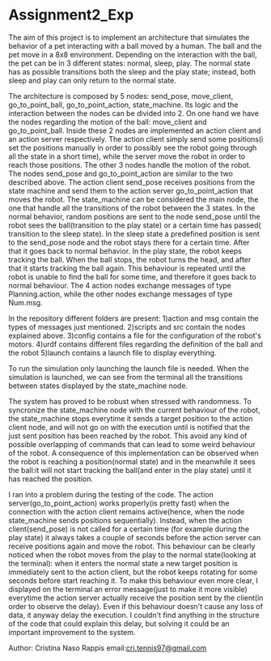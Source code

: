 # Assignment2_Exp

The aim of this project is to implement an architecture that simulates the behavior of a pet interacting with a ball moved by a human. The ball and the pet move in a 8x8 environment.
Depending on the interaction with the ball, the pet can be in 3 different states: normal, sleep, play. The normal state has as possible transitions both the sleep and the play state; instead, both sleep and play can only return to the normal state.

The architecture is composed by 5 nodes: send_pose, move_client, go_to_point_ball, go_to_point_action, state_machine. Its logic and the interaction between the nodes can be divided into 2. On one hand we have the nodes regarding the motion of the ball: move_client and go_to_point_ball. Inside these 2 nodes are implemented an action client and an action server respectively. The action client simply send some positions(i set the positions manually in order to possibly see the robot going through all the state in a short time), while the server move the robot in order to reach those positions.
The other 3 nodes handle the motion of the robot. The nodes send_pose and go_to_point_action are similar to the two described above. The action client send_pose receives positions from the state machine and send them to the action server go_to_point_action that moves the robot. 
The state_machine can be considered the main node, the one that handle all the transitions of the robot between the 3 states. 
In the normal behavior, random positions are sent to the node send_pose until the robot sees the ball(transition to the play state) or a certain time has passed( transition to the sleep state). 
In the sleep state a predefined position is sent to the send_pose node and the robot stays there for a certain time. After that it goes back to normal behavior.
In the play state, the robot keeps tracking the ball. When the ball stops, the robot turns the head, and after that it starts tracking the ball again. This behaviour is repeated until the robot is unable to find the ball for some time, and therefore it goes back to normal behaviour.
The 4 action nodes exchange messages of type Planning.action, while the other nodes exchange messages of type Num.msg. 

In the repository different folders are present: 
1)action and msg contain the types of messages just mentioned.
2)scripts and src contain the nodes explained above.
3)config contains a file for the configuration of the robot's motors.
4)urdf contains different files regarding the definition of the ball and the robot
5)launch contains a launch file to display everything.

To run the simulation only launching the launch file is needed.
When the simulation is launched, we can see from the terminal all the transitions between states displayed by the state_machine node.

The system has proved to be robust when stressed with randomness. To syncronize the state_machine node with the current behaviour of the robot, the state_machine stops everytime it sends a target position to the action client node, and will not go on with the execution until is notified that the just sent position has been reached by the robot. This avoid any kind of possible overlapping of commands that can lead to some weird behaviour of the robot. A consequence of this implementation can be observed when the robot is reaching a position(normal state) and in the meanwhile it sees the ball:it will not start tracking the ball(and enter in the play state) until it has reached the position.

I ran into a problem during the testing of the code. The action server(go_to_point_action) works properly(is pretty fast) when the connection with the action client remains active(hence, when the node state_machine sends positions sequentially). Instead, when the action client(send_pose) is not called for a certain time (for example during the play state) it always takes a couple of seconds before the action server can receive positions again and move the robot. 
This behaviour can be clearly noticed when the robot moves from the play to the normal state(looking at the terminal): when it enters the normal state a new target position is immediately sent to the action client, but the robot keeps rotating for some seconds before start reaching it. To make this behaviour even more clear, I displayed on the terminal an error message(just to make it more visible) everytime the action server actually receive the position sent by the client(in order to observe the delay).
Even if this behaviour doesn't cause any loss of data, it anyway delay the execution.
I couldn't find anything in the structure of the code that could explain this delay, but solving it could be an important improvement to the system.

Author: Cristina Naso Rappis
email:cri.tennis97@gmail.com
